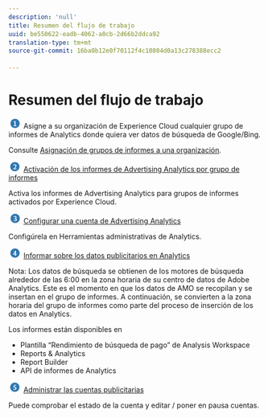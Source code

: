 ```yaml
---
description: 'null'
title: Resumen del flujo de trabajo
uuid: be550622-eadb-4062-a0cb-2d66b2ddca92
translation-type: tm+mt
source-git-commit: 16ba0b12e0f70112f4c10804d0a13c278388ecc2

---
```



# Resumen del flujo de trabajo

![](assets/step1_icon.png) Asigne a su organización de Experience Cloud cualquier grupo de informes de Analytics donde quiera ver datos de búsqueda de Google/Bing.

Consulte [Asignación de grupos de informes a una organización](https://marketing.adobe.com/resources/help/en_US/mcloud/map-report-suite.html).

![](assets/step2_icon.png) [Activación de los informes de Advertising Analytics por grupo de informes](/help/integrate/c-advertising-analytics/c-adanalytics-workflow/aa-provision-rs.md)

Activa los informes de Advertising Analytics para grupos de informes activados por Experience Cloud.

![](assets/step3_icon.png) [Configurar una cuenta de Advertising Analytics](/help/integrate/c-advertising-analytics/c-adanalytics-workflow/aa-create-ad-account.md)

Configúrela en Herramientas administrativas de Analytics.

![](assets/step4_icon.png) [Informar sobre los datos publicitarios en Analytics](/help/integrate/c-advertising-analytics/c-adanalytics-workflow/aa-report-ad-data-an.md)

Nota: Los datos de búsqueda se obtienen de los motores de búsqueda alrededor de las 6:00 en la zona horaria de su centro de datos de Adobe Analytics. Este es el momento en que los datos de AMO se recopilan y se insertan en el grupo de informes. A continuación, se convierten a la zona horaria del grupo de informes como parte del proceso de inserción de los datos en Analytics.

Los informes están disponibles en

* Plantilla “Rendimiento de búsqueda de pago” de Analysis Workspace
* Reports &amp; Analytics
* Report Builder
* API de informes de Analytics

![](assets/step5_icon.png) [Administrar las cuentas publicitarias](/help/integrate/c-advertising-analytics/c-adanalytics-workflow/aa-manage-ad-accounts.md)

Puede comprobar el estado de la cuenta y editar / poner en pausa cuentas.
